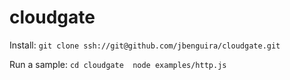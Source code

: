 # cloudgate

Install:
`git clone ssh://git@github.com/jbenguira/cloudgate.git`

Run a sample: 
`cd cloudgate 
node examples/http.js`
